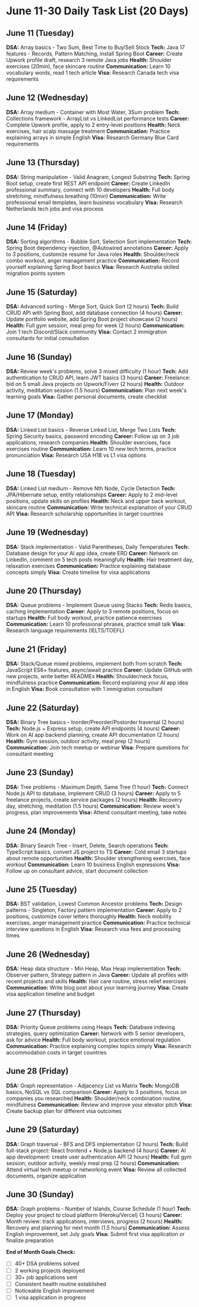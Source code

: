 # June 11-30 Daily Task List (20 Days)

## June 11 (Tuesday)
**DSA:** Array basics - Two Sum, Best Time to Buy/Sell Stock
**Tech:** Java 17 features - Records, Pattern Matching, install Spring Boot
**Career:** Create Upwork profile draft, research 3 remote Java jobs
**Health:** Shoulder exercises (20min), face skincare routine
**Communication:** Learn 10 vocabulary words, read 1 tech article
**Visa:** Research Canada tech visa requirements

## June 12 (Wednesday)
**DSA:** Array medium - Container with Most Water, 3Sum problem
**Tech:** Collections framework - ArrayList vs LinkedList performance tests
**Career:** Complete Upwork profile, apply to 2 entry-level positions
**Health:** Neck exercises, hair scalp massage treatment
**Communication:** Practice explaining arrays in simple English
**Visa:** Research Germany Blue Card requirements

## June 13 (Thursday)
**DSA:** String manipulation - Valid Anagram, Longest Substring
**Tech:** Spring Boot setup, create first REST API endpoint
**Career:** Create LinkedIn professional summary, connect with 10 developers
**Health:** Full body stretching, mindfulness breathing (10min)
**Communication:** Write professional email templates, learn business vocabulary
**Visa:** Research Netherlands tech jobs and visa process

## June 14 (Friday)
**DSA:** Sorting algorithms - Bubble Sort, Selection Sort implementation
**Tech:** Spring Boot dependency injection, @Autowired annotations
**Career:** Apply to 3 positions, customize resume for Java roles
**Health:** Shoulder/neck combo workout, anger management practice
**Communication:** Record yourself explaining Spring Boot basics
**Visa:** Research Australia skilled migration points system

## June 15 (Saturday)
**DSA:** Advanced sorting - Merge Sort, Quick Sort (2 hours)
**Tech:** Build CRUD API with Spring Boot, add database connection (4 hours)
**Career:** Update portfolio website, add Spring Boot project showcase (2 hours)
**Health:** Full gym session, meal prep for week (2 hours)
**Communication:** Join 1 tech Discord/Slack community
**Visa:** Contact 2 immigration consultants for initial consultation

## June 16 (Sunday)
**DSA:** Review week's problems, solve 3 mixed difficulty (1 hour)
**Tech:** Add authentication to CRUD API, learn JWT basics (3 hours)
**Career:** Freelance: bid on 5 small Java projects on Upwork/Fiverr (2 hours)
**Health:** Outdoor activity, meditation session (1.5 hours)
**Communication:** Plan next week's learning goals
**Visa:** Gather personal documents, create checklist

## June 17 (Monday)
**DSA:** Linked List basics - Reverse Linked List, Merge Two Lists
**Tech:** Spring Security basics, password encoding
**Career:** Follow up on 3 job applications, research companies
**Health:** Shoulder exercises, face exercises routine
**Communication:** Learn 10 new tech terms, practice pronunciation
**Visa:** Research USA H1B vs L1 visa options

## June 18 (Tuesday)
**DSA:** Linked List medium - Remove Nth Node, Cycle Detection
**Tech:** JPA/Hibernate setup, entity relationships
**Career:** Apply to 2 mid-level positions, update skills on profiles
**Health:** Neck and upper back workout, skincare routine
**Communication:** Write technical explanation of your CRUD API
**Visa:** Research scholarship opportunities in target countries

## June 19 (Wednesday)
**DSA:** Stack implementation - Valid Parentheses, Daily Temperatures
**Tech:** Database design for your AI app idea, create ERD
**Career:** Network on LinkedIn, comment on 5 tech posts meaningfully
**Health:** Hair treatment day, relaxation exercises
**Communication:** Practice explaining database concepts simply
**Visa:** Create timeline for visa applications

## June 20 (Thursday)
**DSA:** Queue problems - Implement Queue using Stacks
**Tech:** Redis basics, caching implementation
**Career:** Apply to 3 remote positions, focus on startups
**Health:** Full body workout, practice patience exercises
**Communication:** Learn 10 professional phrases, practice small talk
**Visa:** Research language requirements (IELTS/TOEFL)

## June 21 (Friday)
**DSA:** Stack/Queue mixed problems, implement both from scratch
**Tech:** JavaScript ES6+ features, async/await practice
**Career:** Update GitHub with new projects, write better READMEs
**Health:** Shoulder/neck focus, mindfulness practice
**Communication:** Record explaining your AI app idea in English
**Visa:** Book consultation with 1 immigration consultant

## June 22 (Saturday)
**DSA:** Binary Tree basics - Inorder/Preorder/Postorder traversal (2 hours)
**Tech:** Node.js + Express setup, create API endpoints (4 hours)
**Career:** Work on AI app backend planning, create API documentation (2 hours)
**Health:** Gym session, outdoor activity, meal prep (2 hours)
**Communication:** Join tech meetup or webinar
**Visa:** Prepare questions for consultant meeting

## June 23 (Sunday)
**DSA:** Tree problems - Maximum Depth, Same Tree (1 hour)
**Tech:** Connect Node.js API to database, implement CRUD (3 hours)
**Career:** Apply to 5 freelance projects, create service packages (2 hours)
**Health:** Recovery day, stretching, meditation (1.5 hours)
**Communication:** Review week's progress, plan improvements
**Visa:** Attend consultant meeting, take notes

## June 24 (Monday)
**DSA:** Binary Search Tree - Insert, Delete, Search operations
**Tech:** TypeScript basics, convert JS project to TS
**Career:** Cold email 3 startups about remote opportunities
**Health:** Shoulder strengthening exercises, face workout
**Communication:** Learn 10 business English expressions
**Visa:** Follow up on consultant advice, start document collection

## June 25 (Tuesday)
**DSA:** BST validation, Lowest Common Ancestor problems
**Tech:** Design patterns - Singleton, Factory pattern implementation
**Career:** Apply to 2 positions, customize cover letters thoroughly
**Health:** Neck mobility exercises, anger management practice
**Communication:** Practice technical interview questions in English
**Visa:** Research visa fees and processing times

## June 26 (Wednesday)
**DSA:** Heap data structure - Min Heap, Max Heap implementation
**Tech:** Observer pattern, Strategy pattern in Java
**Career:** Update all profiles with recent projects and skills
**Health:** Hair care routine, stress relief exercises
**Communication:** Write blog post about your learning journey
**Visa:** Create visa application timeline and budget

## June 27 (Thursday)
**DSA:** Priority Queue problems using Heaps
**Tech:** Database indexing strategies, query optimization
**Career:** Network with 5 senior developers, ask for advice
**Health:** Full body workout, practice emotional regulation
**Communication:** Practice explaining complex topics simply
**Visa:** Research accommodation costs in target countries

## June 28 (Friday)
**DSA:** Graph representation - Adjacency List vs Matrix
**Tech:** MongoDB basics, NoSQL vs SQL comparison
**Career:** Apply to 3 positions, focus on companies you researched
**Health:** Shoulder/neck combination routine, mindfulness
**Communication:** Review and improve your elevator pitch
**Visa:** Create backup plan for different visa outcomes

## June 29 (Saturday)
**DSA:** Graph traversal - BFS and DFS implementation (2 hours)
**Tech:** Build full-stack project: React frontend + Node.js backend (4 hours)
**Career:** AI app development: create user authentication API (2 hours)
**Health:** Full gym session, outdoor activity, weekly meal prep (2 hours)
**Communication:** Attend virtual tech meetup or networking event
**Visa:** Review all collected documents, organize application

## June 30 (Sunday)
**DSA:** Graph problems - Number of Islands, Course Schedule (1 hour)
**Tech:** Deploy your project to cloud platform (Heroku/Vercel) (3 hours)
**Career:** Month review: track applications, interviews, progress (2 hours)
**Health:** Recovery and planning for next month (1.5 hours)
**Communication:** Assess English improvement, set July goals
**Visa:** Submit first visa application or finalize preparation

**End of Month Goals Check:**
- [ ] 40+ DSA problems solved
- [ ] 2 working projects deployed
- [ ] 30+ job applications sent
- [ ] Consistent health routine established
- [ ] Noticeable English improvement
- [ ] 1 visa application in progress